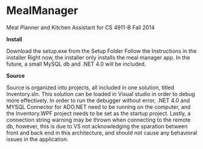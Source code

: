 MealManager
===========

Meal Planner and Kitchen Assistant for CS 4911-B Fall 2014


<b>Install</b>

  Download the setup.exe from the Setup Folder
  Follow the Instructions in the installer
  Right now, the installer only installs the meal manager app. In the future, a small MySQL db and .NET 4.0 will be included.

<b>Source</b>

  Source is organized into projects, all included in one solution, titled Inventory.sln.  This solution can be loaded in Visual studio in order to debug more effectively. In order to run the debugger without error, .NET 4.0 and MYSQL Connector for ADO.NET need to be running on the computer, and the Inventory.WPF project needs to be set as the startup project. Lastly, a connection string warning may be thrown when connecting to the remote db, however, this is due to VS not acknowledging the sparation between front and back end in this architecture, and should not cause any behavioral issues in the application.
  



